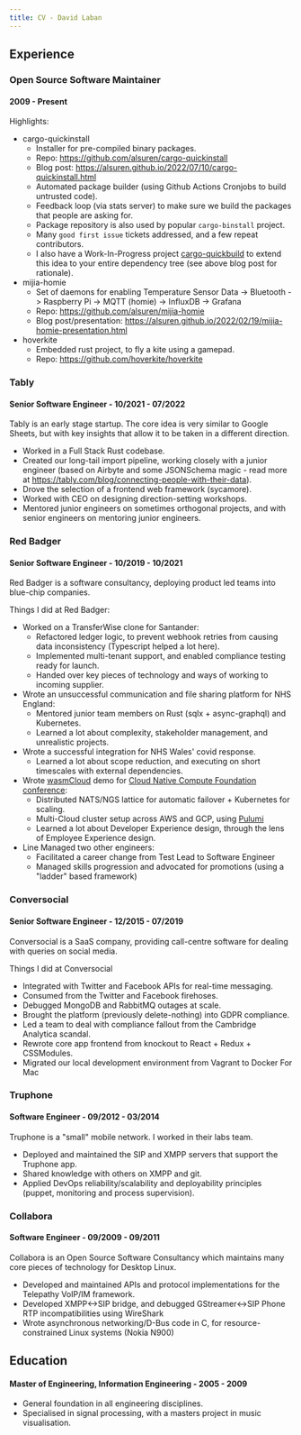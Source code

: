```yaml
---
title: CV - David Laban
---
```


## Experience

### Open Source Software Maintainer


#### 2009 - Present

Highlights:

* cargo-quickinstall
    * Installer for pre-compiled binary packages.
    * Repo: https://github.com/alsuren/cargo-quickinstall
    * Blog post: https://alsuren.github.io/2022/07/10/cargo-quickinstall.html
    * Automated package builder (using Github Actions Cronjobs to build untrusted code).
    * Feedback loop (via stats server) to make sure we build the packages that people are asking for.
    * Package repository is also used by popular `cargo-binstall` project.
    * Many `good first issue` tickets addressed, and a few repeat contributors.
    * I also have a Work-In-Progress project [cargo-quickbuild](https://github.com/cargo-quick/cargo-quick) to extend this idea to your entire dependency tree (see above blog post for rationale).
* mijia-homie
    * Set of daemons for enabling Temperature Sensor Data -> Bluetooth -> Raspberry Pi -> MQTT (homie) -> InfluxDB -> Grafana
    * Repo: https://github.com/alsuren/mijia-homie
    * Blog post/presentation: https://alsuren.github.io/2022/02/19/mijia-homie-presentation.html
* hoverkite
    * Embedded rust project, to fly a kite using a gamepad.
    * Repo: https://github.com/hoverkite/hoverkite

### Tably

#### Senior Software Engineer - 10/2021 - 07/2022

Tably is an early stage startup. The core idea is very similar to Google Sheets, but with key insights that allow it to be taken in a different direction.

* Worked in a Full Stack Rust codebase.
* Created our long-tail import pipeline, working closely with a junior engineer (based on Airbyte and some JSONSchema magic - read more at https://tably.com/blog/connecting-people-with-their-data).
* Drove the selection of a frontend web framework (sycamore).
* Worked with CEO on designing direction-setting workshops.
* Mentored junior engineers on sometimes orthogonal projects, and with senior engineers on mentoring junior engineers.

### Red Badger

#### Senior Software Engineer - 10/2019 - 10/2021

Red Badger is a software consultancy, deploying product led teams into blue-chip companies.

Things I did at Red Badger:

* Worked on a TransferWise clone for Santander:
  * Refactored ledger logic, to prevent webhook retries from causing data inconsistency (Typescript helped a lot here).
  * Implemented multi-tenant support, and enabled compliance testing ready for launch.
  * Handed over key pieces of technology and ways of working to incoming supplier.
* Wrote an unsuccessful communication and file sharing platform for NHS England:
  * Mentored junior team members on Rust (sqlx + async-graphql) and Kubernetes.
  * Learned a lot about complexity, stakeholder management, and unrealistic projects.
* Wrote a successful integration for NHS Wales' covid response.
  * Learned a lot about scope reduction, and executing on short timescales with external dependencies.
* Wrote [wasmCloud](https://wasmcloud.dev/) demo for [Cloud Native Compute Foundation conference](https://www.youtube.com/watch?v=krbx09oJ2Q8):
  * Distributed NATS/NGS lattice for automatic failover + Kubernetes for scaling.
  * Multi-Cloud cluster setup across AWS and GCP, using [Pulumi](https://www.pulumi.com/)
  * Learned a lot about Developer Experience design, through the lens of Employee Experience design.
* Line Managed two other engineers:
  * Facilitated a career change from Test Lead to Software Engineer
  * Managed skills progression and advocated for promotions (using a "ladder" based framework)

### Conversocial

#### Senior Software Engineer - 12/2015 - 07/2019

Conversocial is a SaaS company, providing call-centre software for dealing with queries on social media.

Things I did at Conversocial

* Integrated with Twitter and Facebook APIs for real-time messaging.
* Consumed from the Twitter and Facebook firehoses.
* Debugged MongoDB and RabbitMQ outages at scale.
* Brought the platform (previously delete-nothing) into GDPR compliance.
* Led a team to deal with compliance fallout from the Cambridge Analytica scandal.
* Rewrote core app frontend from knockout to React + Redux + CSSModules.
* Migrated our local development environment from Vagrant to Docker For Mac

### Truphone

#### Software Engineer - 09/2012 - 03/2014

Truphone is a "small" mobile network. I worked in their labs team.

* Deployed and maintained the SIP and XMPP servers that support the Truphone app.
* Shared knowledge with others on XMPP and git.
* Applied DevOps reliability/scalability and deployability principles (puppet, monitoring and process supervision).

### Collabora

#### Software Engineer - 09/2009 - 09/2011

Collabora is an Open Source Software Consultancy which maintains many core pieces of technology for Desktop Linux.

* Developed and maintained APIs and protocol implementations for the Telepathy VoIP/IM framework.
* Developed XMPP<->SIP bridge, and debugged GStreamer<->SIP Phone RTP incompatibilities using WireShark
* Wrote asynchronous networking/D-Bus code in C, for resource-constrained Linux systems (Nokia N900)


## Education

#### Master of Engineering, Information Engineering - 2005 - 2009

* General foundation in all engineering disciplines.
* Specialised in signal processing, with a masters project in music visualisation.
